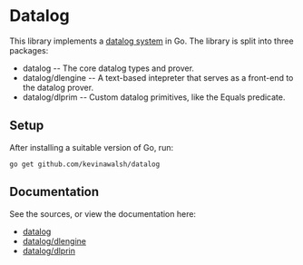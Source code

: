 Datalog
=======

This library implements a [datalog
system](http://www.ccs.neu.edu/home/ramsdell/tools/datalog/) in Go. The library
is split into three packages:

* datalog -- The core datalog types and prover.
* datalog/dlengine -- A text-based intepreter that serves as a front-end to the
  datalog prover.
* datalog/dlprim -- Custom datalog primitives, like the Equals predicate.

Setup
-----

After installing a suitable version of Go, run:

`go get github.com/kevinawalsh/datalog`

Documentation
-------------

See the sources, or view the documentation here:

* [datalog](http://godoc.org/github.com/kevinawalsh/datalog)
* [datalog/dlengine](http://godoc.org/github.com/kevinawalsh/datalog/dlengine)
* [datalog/dlprin](http://godoc.org/github.com/kevinawalsh/datalog/dlprin)

